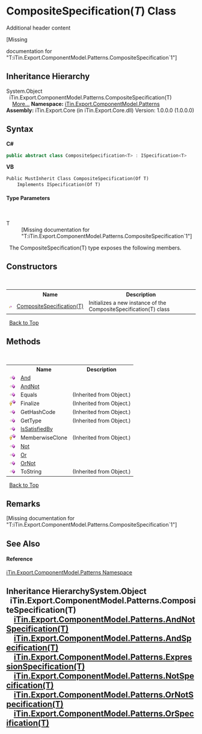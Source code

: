# CompositeSpecification(*T*) Class
Additional header content 

\[Missing <summary> documentation for "T:iTin.Export.ComponentModel.Patterns.CompositeSpecification`1"\]


## Inheritance Hierarchy
System.Object<br />&nbsp;&nbsp;iTin.Export.ComponentModel.Patterns.CompositeSpecification(T)<br />&nbsp;&nbsp;&nbsp;&nbsp;<a href="#inheritance-hierarchy">More...</a>
**Namespace:**&nbsp;<a href="N_iTin_Export_ComponentModel_Patterns">iTin.Export.ComponentModel.Patterns</a><br />**Assembly:**&nbsp;iTin.Export.Core (in iTin.Export.Core.dll) Version: 1.0.0.0 (1.0.0.0)

## Syntax

**C#**<br />
``` C#
public abstract class CompositeSpecification<T> : ISpecification<T>

```

**VB**<br />
``` VB
Public MustInherit Class CompositeSpecification(Of T)
	Implements ISpecification(Of T)
```


#### Type Parameters
&nbsp;<dl><dt>T</dt><dd>\[Missing <typeparam name="T"/> documentation for "T:iTin.Export.ComponentModel.Patterns.CompositeSpecification`1"\]</dd></dl>&nbsp;
The CompositeSpecification(T) type exposes the following members.


## Constructors
&nbsp;<table><tr><th></th><th>Name</th><th>Description</th></tr><tr><td>![Protected method](media/protmethod.gif "Protected method")</td><td><a href="M_iTin_Export_ComponentModel_Patterns_CompositeSpecification_1__ctor">CompositeSpecification(T)</a></td><td>
Initializes a new instance of the CompositeSpecification(T) class</td></tr></table>&nbsp;
<a href="#compositespecification(*t*)-class">Back to Top</a>

## Methods
&nbsp;<table><tr><th></th><th>Name</th><th>Description</th></tr><tr><td>![Public method](media/pubmethod.gif "Public method")</td><td><a href="M_iTin_Export_ComponentModel_Patterns_CompositeSpecification_1_And">And</a></td><td /></tr><tr><td>![Public method](media/pubmethod.gif "Public method")</td><td><a href="M_iTin_Export_ComponentModel_Patterns_CompositeSpecification_1_AndNot">AndNot</a></td><td /></tr><tr><td>![Public method](media/pubmethod.gif "Public method")</td><td>Equals</td><td> (Inherited from Object.)</td></tr><tr><td>![Protected method](media/protmethod.gif "Protected method")</td><td>Finalize</td><td> (Inherited from Object.)</td></tr><tr><td>![Public method](media/pubmethod.gif "Public method")</td><td>GetHashCode</td><td> (Inherited from Object.)</td></tr><tr><td>![Public method](media/pubmethod.gif "Public method")</td><td>GetType</td><td> (Inherited from Object.)</td></tr><tr><td>![Public method](media/pubmethod.gif "Public method")</td><td><a href="M_iTin_Export_ComponentModel_Patterns_CompositeSpecification_1_IsSatisfiedBy">IsSatisfiedBy</a></td><td /></tr><tr><td>![Protected method](media/protmethod.gif "Protected method")</td><td>MemberwiseClone</td><td> (Inherited from Object.)</td></tr><tr><td>![Public method](media/pubmethod.gif "Public method")</td><td><a href="M_iTin_Export_ComponentModel_Patterns_CompositeSpecification_1_Not">Not</a></td><td /></tr><tr><td>![Public method](media/pubmethod.gif "Public method")</td><td><a href="M_iTin_Export_ComponentModel_Patterns_CompositeSpecification_1_Or">Or</a></td><td /></tr><tr><td>![Public method](media/pubmethod.gif "Public method")</td><td><a href="M_iTin_Export_ComponentModel_Patterns_CompositeSpecification_1_OrNot">OrNot</a></td><td /></tr><tr><td>![Public method](media/pubmethod.gif "Public method")</td><td>ToString</td><td> (Inherited from Object.)</td></tr></table>&nbsp;
<a href="#compositespecification(*t*)-class">Back to Top</a>

## Remarks
\[Missing <remarks> documentation for "T:iTin.Export.ComponentModel.Patterns.CompositeSpecification`1"\]

## See Also


#### Reference
<a href="N_iTin_Export_ComponentModel_Patterns">iTin.Export.ComponentModel.Patterns Namespace</a><br />

## Inheritance HierarchySystem.Object<br />&nbsp;&nbsp;iTin.Export.ComponentModel.Patterns.CompositeSpecification(T)<br />&nbsp;&nbsp;&nbsp;&nbsp;<a href="T_iTin_Export_ComponentModel_Patterns_AndNotSpecification_1">iTin.Export.ComponentModel.Patterns.AndNotSpecification(T)</a><br />&nbsp;&nbsp;&nbsp;&nbsp;<a href="T_iTin_Export_ComponentModel_Patterns_AndSpecification_1">iTin.Export.ComponentModel.Patterns.AndSpecification(T)</a><br />&nbsp;&nbsp;&nbsp;&nbsp;<a href="T_iTin_Export_ComponentModel_Patterns_ExpressionSpecification_1">iTin.Export.ComponentModel.Patterns.ExpressionSpecification(T)</a><br />&nbsp;&nbsp;&nbsp;&nbsp;<a href="T_iTin_Export_ComponentModel_Patterns_NotSpecification_1">iTin.Export.ComponentModel.Patterns.NotSpecification(T)</a><br />&nbsp;&nbsp;&nbsp;&nbsp;<a href="T_iTin_Export_ComponentModel_Patterns_OrNotSpecification_1">iTin.Export.ComponentModel.Patterns.OrNotSpecification(T)</a><br />&nbsp;&nbsp;&nbsp;&nbsp;<a href="T_iTin_Export_ComponentModel_Patterns_OrSpecification_1">iTin.Export.ComponentModel.Patterns.OrSpecification(T)</a><br />